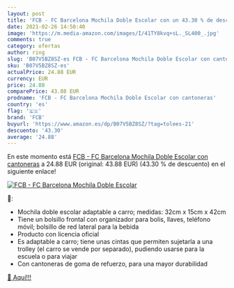 ```yaml
---
layout: post
title: 'FCB - FC Barcelona Mochila Doble Escolar con un 43.30 % de descuento'
date: 2021-02-26 14:50:40
image: 'https://m.media-amazon.com/images/I/41TY8kvq+sL._SL400_.jpg'
comments: true
category: ofertas
author: ring
slug: 'B07V5BZ8SZ-es FCB - FC Barcelona Mochila Doble Escolar con cantoneras'
sku: 'B07V5BZ8SZ-es'
actualPrice: 24.88 EUR
currency: EUR
price: 24.88
comparePrice: 43.88 EUR
prodname: 'FCB - FC Barcelona Mochila Doble Escolar con cantoneras'
country: 'es'
flag: '🇪🇸'
brand: 'FCB'
buyurl: 'https://www.amazon.es/dp/B07V5BZ8SZ/?tag=tolees-21'
descuento: '43.30'
average: '24.88'
---
```


En este momento está [FCB - FC Barcelona Mochila Doble Escolar con cantoneras](https://www.amazon.es/dp/B07V5BZ8SZ/?tag=tolees-21) a 24.88 EUR (original: 43.88 EUR) (43.30 %  de descuento) en el siguiente enlace!

[![FCB - FC Barcelona Mochila Doble Escolar](https://m.media-amazon.com/images/I/41TY8kvq+sL._SL400_.jpg)](https://www.amazon.es/dp/B07V5BZ8SZ/?tag=tolees-21)

🔎:

- Mochila doble escolar adaptable a carro; medidas: 32cm x 15cm x 42cm
- Tiene un bolsillo frontal con organizador para bolis, llaves, teléfono móvil; bolsillo de red lateral para la bebida
- Producto con licencia oficial
- Es adaptable a carro; tiene unas cintas que permiten sujetarla a una trolley (el carro se vende por separado), pudiendo usarse para la escuela o para viajar
- Con cantoneras de goma de refuerzo, para una mayor durabilidad

[🛒 Aquí!!!](https://www.amazon.es/dp/B07V5BZ8SZ/?tag=tolees-21)
